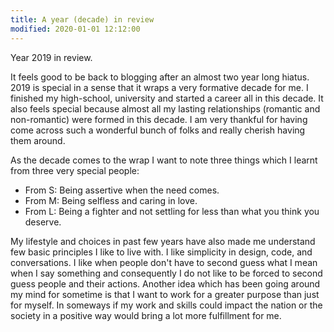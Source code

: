 ```yaml
---
title: A year (decade) in review
modified: 2020-01-01 12:12:00
---
```

Year 2019 in review. 

It feels good to be back to blogging after an almost two year long hiatus. 2019 is special in a sense that it wraps a very formative decade for me. I finished my high-school, university and started a career all in this decade.
It also feels special because almost all my lasting relationships (romantic and non-romantic) were formed in this decade. I am very thankful for having come across such a wonderful bunch of folks and really cherish having them around. 

As the decade comes to the wrap I want to note three things which I learnt from three very special people:
- From S: Being assertive when the need comes.
- From M: Being selfless and caring in love.
- From L: Being a fighter and not settling for less than what you think you deserve.

My lifestyle and choices in past few years have also made me understand few basic principles I like to live with. I like simplicity in design, code, and conversations. I like when people don't have to second guess what I mean when I say something and consequently I do not like to be forced to second guess people and their actions. 
Another idea which has been going around my mind for sometime is that I want to work for a greater purpose than just for myself. In someways if my work and skills could impact the nation or the society in a positive way would bring a lot more fulfillment for me. 
